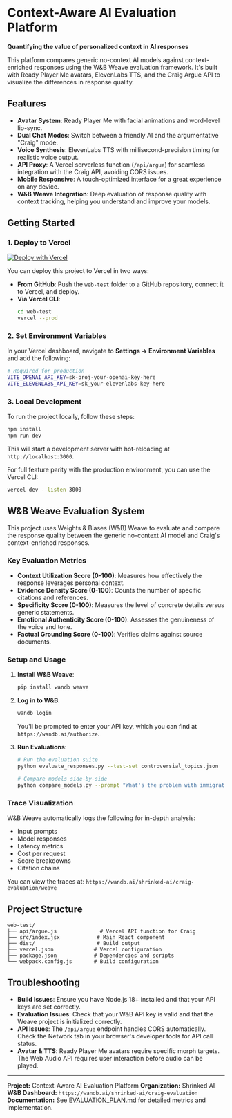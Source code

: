 
# Context-Aware AI Evaluation Platform

**Quantifying the value of personalized context in AI responses**

This platform compares generic no-context AI models against context-enriched responses using the W&B Weave evaluation framework. It's built with Ready Player Me avatars, ElevenLabs TTS, and the Craig Argue API to visualize the differences in response quality.

## Features

-   **Avatar System**: Ready Player Me with facial animations and word-level lip-sync.
-   **Dual Chat Modes**: Switch between a friendly AI and the argumentative "Craig" mode.
-   **Voice Synthesis**: ElevenLabs TTS with millisecond-precision timing for realistic voice output.
-   **API Proxy**: A Vercel serverless function (`/api/argue`) for seamless integration with the Craig API, avoiding CORS issues.
-   **Mobile Responsive**: A touch-optimized interface for a great experience on any device.
-   **W&B Weave Integration**: Deep evaluation of response quality with context tracking, helping you understand and improve your models.

## Getting Started

### 1. Deploy to Vercel

[![Deploy with Vercel](https://vercel.com/button)](https://vercel.com/new)

You can deploy this project to Vercel in two ways:

*   **From GitHub**: Push the `web-test` folder to a GitHub repository, connect it to Vercel, and deploy.
*   **Via Vercel CLI**:
    ```bash
    cd web-test
    vercel --prod
    ```

### 2. Set Environment Variables

In your Vercel dashboard, navigate to **Settings → Environment Variables** and add the following:

```bash
# Required for production
VITE_OPENAI_API_KEY=sk-proj-your-openai-key-here
VITE_ELEVENLABS_API_KEY=sk_your-elevenlabs-key-here
```

### 3. Local Development

To run the project locally, follow these steps:

```bash
npm install
npm run dev
```

This will start a development server with hot-reloading at `http://localhost:3000`.

For full feature parity with the production environment, you can use the Vercel CLI:

```bash
vercel dev --listen 3000
```

## W&B Weave Evaluation System

This project uses Weights & Biases (W&B) Weave to evaluate and compare the response quality between the generic no-context AI model and Craig's context-enriched responses.

### Key Evaluation Metrics

*   **Context Utilization Score (0-100)**: Measures how effectively the response leverages personal context.
*   **Evidence Density Score (0-100)**: Counts the number of specific citations and references.
*   **Specificity Score (0-100)**: Measures the level of concrete details versus generic statements.
*   **Emotional Authenticity Score (0-100)**: Assesses the genuineness of the voice and tone.
*   **Factual Grounding Score (0-100)**: Verifies claims against source documents.

### Setup and Usage

1.  **Install W&B Weave**:
    ```bash
    pip install wandb weave
    ```

2.  **Log in to W&B**:
    ```bash
    wandb login
    ```
    You'll be prompted to enter your API key, which you can find at `https://wandb.ai/authorize`.

3.  **Run Evaluations**:
    ```bash
    # Run the evaluation suite
    python evaluate_responses.py --test-set controversial_topics.json

    # Compare models side-by-side
    python compare_models.py --prompt "What's the problem with immigration?" --capsule 68c32cf3735fb4ac0ef3ccbf
    ```

### Trace Visualization

W&B Weave automatically logs the following for in-depth analysis:

*   Input prompts
*   Model responses
*   Latency metrics
*   Cost per request
*   Score breakdowns
*   Citation chains

You can view the traces at: `https://wandb.ai/shrinked-ai/craig-evaluation/weave`

## Project Structure

```
web-test/
├── api/argue.js              # Vercel API function for Craig
├── src/index.jsx            # Main React component
├── dist/                    # Build output
├── vercel.json             # Vercel configuration
├── package.json            # Dependencies and scripts
└── webpack.config.js       # Build configuration
```

## Troubleshooting

*   **Build Issues**: Ensure you have Node.js 18+ installed and that your API keys are set correctly.
*   **Evaluation Issues**: Check that your W&B API key is valid and that the Weave project is initialized correctly.
*   **API Issues**: The `/api/argue` endpoint handles CORS automatically. Check the Network tab in your browser's developer tools for API call status.
*   **Avatar & TTS**: Ready Player Me avatars require specific morph targets. The Web Audio API requires user interaction before audio can be played.

---

**Project:** Context-Aware AI Evaluation Platform
**Organization:** Shrinked AI
**W&B Dashboard:** `https://wandb.ai/shrinked-ai/craig-evaluation`
**Documentation:** See [EVALUATION_PLAN.md](./EVALUATION_PLAN.md) for detailed metrics and implementation.
